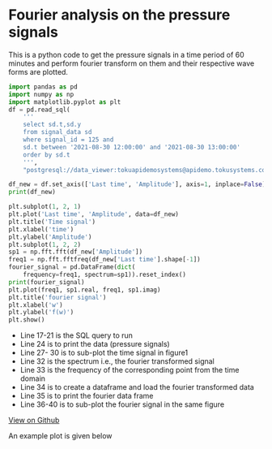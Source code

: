 # Fourier analysis on the pressure signals

This is a python code to get the pressure signals in a time period of 60 minutes
and perform fourier transform on them and their respective wave forms are plotted.

```python
import pandas as pd
import numpy as np
import matplotlib.pyplot as plt
df = pd.read_sql(
    '''
    select sd.t,sd.y
    from signal_data sd
    where signal_id = 125 and
    sd.t between '2021-08-30 12:00:00' and '2021-08-30 13:00:00'
    order by sd.t
    ''',
    "postgresql://data_viewer:tokuapidemosystems@apidemo.tokusystems.com/tsdb")

df_new = df.set_axis(['Last time', 'Amplitude'], axis=1, inplace=False)
print(df_new)

plt.subplot(1, 2, 1)
plt.plot('Last time', 'Amplitude', data=df_new)
plt.title('Time signal')
plt.xlabel('time')
plt.ylabel('Amplitude')
plt.subplot(1, 2, 2)
sp1 = np.fft.fft(df_new['Amplitude'])
freq1 = np.fft.fftfreq(df_new['Last time'].shape[-1])
fourier_signal = pd.DataFrame(dict(
    frequency=freq1, spectrum=sp1)).reset_index()
print(fourier_signal)
plt.plot(freq1, sp1.real, freq1, sp1.imag)
plt.title('fourier signal')
plt.xlabel('w')
plt.ylabel('f(w)')
plt.show()

```

- Line 17-21 is the SQL query to run
- Line 24 is to print the data (pressure signals)
- Line 27- 30 is to sub-plot the time signal in figure1
- Line 32 is the spectrum i.e., the fourier transformed signal
- Line 33 is the frequency of the corresponding point from the time domain
- Line 34 is to create a dataframe and load the fourier transformed data
- Line 35 is to print the fourier data frame
- Line 36-40 is to sub-plot the fourier signal in the same figure

[View on Github](https://github.com/TOKU-Systems/tutorials/tree/develop/docs/fourier-transform)

An example plot is given below
